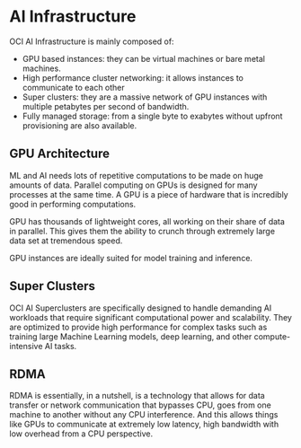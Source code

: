 # AI Infrastructure

OCI AI Infrastructure is mainly composed of:
- GPU based instances: they can be virtual machines or bare metal machines. 
- High performance cluster networking: it allows instances to communicate to each other
- Super clusters: they are a massive network of GPU instances with multiple petabytes per second of bandwidth.
- Fully managed storage: from a single byte to exabytes without upfront provisioning are also available.

## GPU Architecture

ML and AI needs lots of repetitive computations to be made on huge amounts of data. Parallel computing on GPUs is designed for many processes at the same time. A GPU is a piece of hardware that is incredibly good in performing computations.

GPU has thousands of lightweight cores, all working on their share of data in parallel. This gives them the ability to crunch through extremely large data set at tremendous speed.

GPU instances are ideally suited for model training and inference.

## Super Clusters

OCI AI Superclusters are specifically designed to handle demanding AI workloads that require significant computational power and scalability. They are optimized to provide high performance for complex tasks such as training large Machine Learning models, deep learning, and other compute-intensive AI tasks.

## RDMA

RDMA is essentially, in a nutshell, is a technology that allows for data transfer or network communication that bypasses CPU, goes from one machine to another without any CPU interference. And this allows things like GPUs to communicate at extremely low latency, high bandwidth with low overhead from a CPU perspective. 
